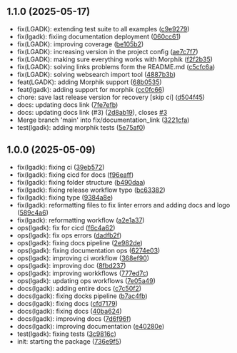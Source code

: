 ## 1.1.0 (2025-05-17)

* fix(LGADK): extending test suite to all examples ([c9e9279](https://github.com/piotrlaczkowski/LG-ADK/commit/c9e9279))
* fix(lgadk): fixiing documentation deployment ([060cc61](https://github.com/piotrlaczkowski/LG-ADK/commit/060cc61))
* fix(LGADK): improving coverage ([be105b2](https://github.com/piotrlaczkowski/LG-ADK/commit/be105b2))
* fix(LGADK): increasing version in the project config ([ae7c7f7](https://github.com/piotrlaczkowski/LG-ADK/commit/ae7c7f7))
* fix(LGADK): making sure everything works with Morphik ([f2f2b35](https://github.com/piotrlaczkowski/LG-ADK/commit/f2f2b35))
* fix(LGADK): solving links problems form the README.md ([c5cfc6a](https://github.com/piotrlaczkowski/LG-ADK/commit/c5cfc6a))
* fix(LGADK): solving websearch import tool ([4887b3b](https://github.com/piotrlaczkowski/LG-ADK/commit/4887b3b))
* feat(LGADK): adding Morphik support ([68b0535](https://github.com/piotrlaczkowski/LG-ADK/commit/68b0535))
* feat(lgadk): adding support for morphik ([cc0fc66](https://github.com/piotrlaczkowski/LG-ADK/commit/cc0fc66))
* chore: save last release version for recovery [skip ci] ([d504f45](https://github.com/piotrlaczkowski/LG-ADK/commit/d504f45))
* docs: updating docs link ([7fe7efb](https://github.com/piotrlaczkowski/LG-ADK/commit/7fe7efb))
* docs: updating docs link (#3) ([2d8ab19](https://github.com/piotrlaczkowski/LG-ADK/commit/2d8ab19)), closes [#3](https://github.com/piotrlaczkowski/LG-ADK/issues/3)
* Merge branch 'main' into fix/documentation_link ([3221cfa](https://github.com/piotrlaczkowski/LG-ADK/commit/3221cfa))
* test(lgadk): adding morphik tests ([5e75af0](https://github.com/piotrlaczkowski/LG-ADK/commit/5e75af0))

## 1.0.0 (2025-05-09)

* fix(lgadk): fixing ci ([39eb572](https://github.com/piotrlaczkowski/LG-ADK/commit/39eb572))
* fix(lgadk): fixing cicd for docs ([f96eaff](https://github.com/piotrlaczkowski/LG-ADK/commit/f96eaff))
* fix(lgadk): fixing folder structure ([b490daa](https://github.com/piotrlaczkowski/LG-ADK/commit/b490daa))
* fix(lgadk): fixing release workflow typo ([bc63382](https://github.com/piotrlaczkowski/LG-ADK/commit/bc63382))
* fix(lgadk): fixing type ([9384a8e](https://github.com/piotrlaczkowski/LG-ADK/commit/9384a8e))
* fix(lgadk): reformatting files to fix linter errors and adding docs and logo ([589c4a6](https://github.com/piotrlaczkowski/LG-ADK/commit/589c4a6))
* fix(lgadk): reformatting workflow ([a2e1a37](https://github.com/piotrlaczkowski/LG-ADK/commit/a2e1a37))
* ops(lgadk): fix for cicd ([f6c4a62](https://github.com/piotrlaczkowski/LG-ADK/commit/f6c4a62))
* ops(lgadk): fix ops errors ([dadfb2f](https://github.com/piotrlaczkowski/LG-ADK/commit/dadfb2f))
* ops(lgadk): fixing docs pipeline ([2e982de](https://github.com/piotrlaczkowski/LG-ADK/commit/2e982de))
* ops(lgadk): fixing documentation ops ([6274e03](https://github.com/piotrlaczkowski/LG-ADK/commit/6274e03))
* ops(lgadk): improving ci workflow ([368ef90](https://github.com/piotrlaczkowski/LG-ADK/commit/368ef90))
* ops(lgadk): improving doc ([8fbd237](https://github.com/piotrlaczkowski/LG-ADK/commit/8fbd237))
* ops(lgadk): improving workkflows ([777ed7c](https://github.com/piotrlaczkowski/LG-ADK/commit/777ed7c))
* ops(lgadk): updating ops workflows ([7e05a49](https://github.com/piotrlaczkowski/LG-ADK/commit/7e05a49))
* docs(lgadk): adding entire docs ([c7c50f2](https://github.com/piotrlaczkowski/LG-ADK/commit/c7c50f2))
* docs(lgadk): fixing docks pipeline ([b7ac4fb](https://github.com/piotrlaczkowski/LG-ADK/commit/b7ac4fb))
* docs(lgadk): fixing docs ([cfd7179](https://github.com/piotrlaczkowski/LG-ADK/commit/cfd7179))
* docs(lgadk): fixing docs ([40ba624](https://github.com/piotrlaczkowski/LG-ADK/commit/40ba624))
* docs(lgadk): improving docs ([7d6f96f](https://github.com/piotrlaczkowski/LG-ADK/commit/7d6f96f))
* docs(lgadk): improving documentation ([e40280e](https://github.com/piotrlaczkowski/LG-ADK/commit/e40280e))
* test(lgadk): fixing tests ([3c9816c](https://github.com/piotrlaczkowski/LG-ADK/commit/3c9816c))
* init: starting the package ([736e9f5](https://github.com/piotrlaczkowski/LG-ADK/commit/736e9f5))
